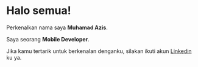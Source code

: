 # Halo semua! 

Perkenalkan nama saya **Muhamad Azis**.<br>

Saya seorang **Mobile Developer**.<br>

Jika kamu tertarik untuk berkenalan denganku, silakan ikuti akun [Linkedin](https://www.linkedin.com/in/muhamad-azis-17b59924b/) ku ya.
